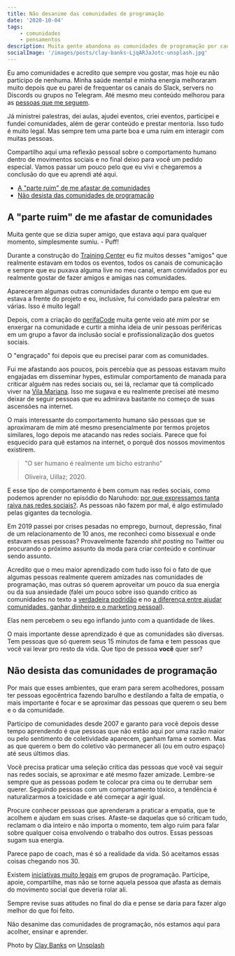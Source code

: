 ```yaml
---
title: Não desanime das comunidades de programação
date: '2020-10-04'
tags:
    - comunidades
    - pensamentos
description: Muita gente abandona as comunidades de programação por causa do comportamento tóxico de algumas pessoas. Hoje eu estou aqui para te pedir que não desanime.
socialImage: '/images/posts/clay-banks-LjqARJaJotc-unsplash.jpg'
---
```

Eu amo comunidades e acredito que sempre vou gostar, mas hoje eu não participo de nenhuma. Minha saúde mental e minha energia melhoraram muito depois que eu parei de frequentar os canais do Slack, servers no Discords ou grupos no Telegram. Até mesmo meu conteúdo melhorou para as [pessoas que me seguem](https://twitch.tv/1ilhas).

Já ministrei palestras, dei aulas, ajudei eventos, criei eventos, participei e fundei comunidades, além de gerar conteúdo e prestar mentoria. Isso tudo é muito legal. Mas sempre tem uma parte boa e uma ruim em interagir com muitas pessoas.

Compartilho aqui uma reflexão pessoal sobre o comportamento humano dentro de movimentos sociais e no final deixo para você um pedido especial. Vamos passar um pouco pelo que eu vivi e chegaremos a conclusão do que eu aprendi até aqui.

<!-- vscode-markdown-toc -->
* [A "parte ruim" de me afastar de comunidades](#Aparteruimdemeafastardecomunidades)
* [Não desista das comunidades de programação](#Nodesistadascomunidadesdeprogramao)

<!-- vscode-markdown-toc-config
	numbering=false
	autoSave=true
	/vscode-markdown-toc-config -->
<!-- /vscode-markdown-toc -->


## <a name='Aparteruimdemeafastardecomunidades'></a>A "parte ruim" de me afastar de comunidades

Muita gente que se dizia super amigo, que estava aqui para qualquer momento, simplesmente sumiu. - Puff! 

Durante a construção do [Training Center](https://github.com/training-center) eu fiz muitos desses "amigos" que realmente estavam em todos os eventos, todos os canais de comunicação e sempre que eu puxava alguma live no meu canal, eram convidados por eu realmente gostar de fazer amigos e amigas nas comunidades.

Apareceram algumas outras comunidades durante o tempo em que eu estava a frente do projeto e eu, inclusive, fui convidado para palestrar em várias. Isso é muito legal!

Depois, com a criação do [perifaCode](https://perifacode.com/) muita gente veio até mim por se enxergar na comunidade e curtir a minha ideia de unir pessoas periféricas em um grupo a favor da inclusão social e profissionalização dos guetos sociais.

O "engraçado" foi depois que eu precisei parar com as comunidades.

Fui me afastando aos poucos, pois percebia que as pessoas estavam muito engajadas em disseminar hypes, estimular comportamento de manada para criticar alguém nas redes sociais ou, sei lá, reclamar que tá complicado viver na [Vila Mariana](https://pt.wikipedia.org/wiki/Vila_Mariana_(distrito_de_S%C3%A3o_Paulo)). Isso me sugava e eu realmente precisei até mesmo deixar de seguir pessoas que eu admirava bastante no começo de suas ascensões na internet.

O mais interessante do comportamento humano são pessoas que se aproximaram de mim até mesmo presencialmente por termos projetos similares, logo depois me atacando nas redes sociais. Parece que foi esquecido para quê estamos na internet, o porquê dos nossos movimentos existirem.

> "O ser humano é realmente um bicho estranho"
>
> Oliveira, Uillaz; 2020.

E esse tipo de comportamento é bem comum nas redes sociais, como podemos aprender no episódio do Naruhodo: [por que expressamos tanta raiva nas redes sociais?](https://www.b9.com.br/shows/naruhodo/naruhodo-140-por-que-expressamos-tanta-raiva-nas-redes-sociais/). As pessoas não fazem por mal, é algo estimulado pelas gigantes da tecnologia.

Em 2019 passei por crises pesadas no emprego, burnout, depressão, final de um relacionamento de 10 anos, me reconheci como bissexual e onde estavam essas pessoas? Provavelmente fazendo *shit posting* no Twitter ou procurando o próximo assunto da moda para criar conteúdo e continuar sendo assunto.

Acredito que o meu maior aprendizado com tudo isso foi o fato de que algumas pessoas realmente querem amizades nas comunidades de programação, mas outras só querem aproveitar um pouco da sua energia ou da sua ansiedade (falei um pouco sobre isso quando critico as comunidades no texto a [verdadeira podridão](/posts/A-verdadeira-podridao/) e no [a diferença entre ajudar comunidades, ganhar dinheiro e o marketing pessoal](/posts/a-diferença-entre-ajudar-comunidades-ganhar-dinheiro-com-o-mercado-de-educação-e-o-marketing-pessoal/)).

Elas nem percebem o seu ego inflando junto com a quantidade de likes.

O mais importante desse aprendizado é que as comunidades são diversas. Tem pessoas que só querem seus 15 minutos de fama e tem pessoas que você vai levar pro resto da vida. Que tipo de pessoa **você** quer ser?

## <a name='Nodesistadascomunidadesdeprogramao'></a>Não desista das comunidades de programação

Por mais que esses ambientes, que eram para serem acolhedores, possam ter pessoas egocêntrica fazendo barulho e destilando a falta de empatia, o mais importante é focar e se aproximar das pessoas que querem o seu bem e o da comunidade.

Participo de comunidades desde 2007 e garanto para você depois desse tempo aprendendo é que pessoas que não estão aqui por uma razão maior ou pelo sentimento de coletividade aparecem, ganham fama e somem. Mas as que querem o bem do coletivo vão permanecer ali (ou em outro espaço) até seus últimos dias. 

Você precisa praticar uma seleção crítica das pessoas que você vai seguir nas redes sociais, se aproximar e até mesmo fazer amizade. Lembre-se sempre que as pessoas podem te colocar pra cima ou te derrubar sem querer. Seguindo pessoas com um comportamento tóxico, a tendência é naturalizarmos a toxicidade e até começar a agir igual.

Procure conhecer pessoas que aprenderam a praticar a empatia, que te acolhem e ajudam em suas crises. Afaste-se daquelas que só criticam tudo, reclamam o dia inteiro e não importa o momento, tem algo ruim para falar sobre qualquer coisa envolvendo o trabalho dos outros. Essas pessoas sugam sua energia.

Parece papo de coach, mas é só a realidade da vida. Só aceitamos essas coisas chegando nos 30.

Existem [iniciativas muito legais](/posts/doe-livros-na-comunidade-que-voc%C3%AA-participa/) em grupos de programação. Participe, apoie, compartilhe, mas não se torne aquela pessoa que afasta as demais do movimento social que deveria rolar ali.

Sempre revise suas atitudes no final do dia e pense se daria para fazer algo melhor do que foi feito.

Não desanime das comunidades de programação, nós estamos aqui para acolher, ensinar e aprender.

<span>Photo by <a href="https://unsplash.com/@claybanks?utm_source=unsplash&amp;utm_medium=referral&amp;utm_content=creditCopyText">Clay Banks</a> on <a href="https://unsplash.com/s/photos/community?utm_source=unsplash&amp;utm_medium=referral&amp;utm_content=creditCopyText">Unsplash</a></span>
